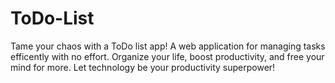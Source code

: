 # ToDo-List

Tame your chaos with a ToDo list app!
A web application for managing tasks efficently with no effort.
Organize your life, boost productivity, and free your mind for more.
Let technology be your productivity superpower!